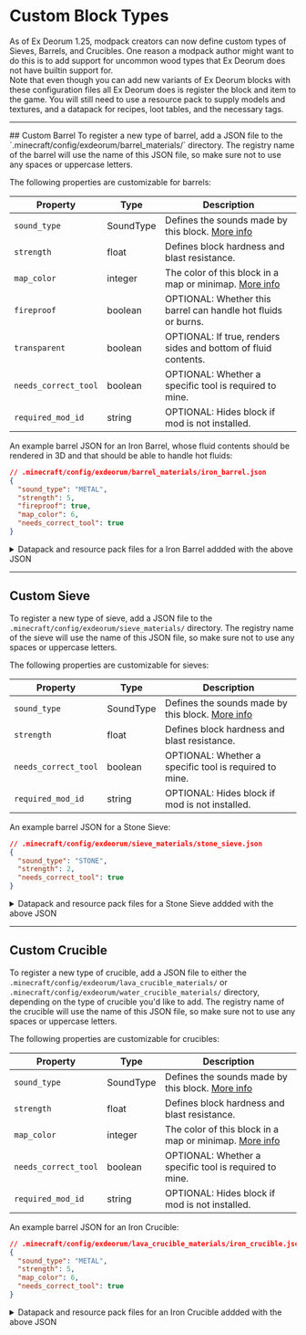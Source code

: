 # Custom Block Types
As of Ex Deorum 1.25, modpack creators can now define custom types of Sieves, Barrels, and Crucibles. One reason a modpack author might want to do this is to add support for uncommon wood types that Ex Deorum does not have builtin support for.    
Note that even though you can add new variants of Ex Deorum blocks with these configuration files all Ex Deorum does is register the block and item to the game. You will still
need to use a resource pack to supply models and textures, and a datapack for recipes, loot tables, and the necessary tags.     
<hr>
## Custom Barrel
To register a new type of barrel, add a JSON file to the `.minecraft/config/exdeorum/barrel_materials/` directory. The registry name of the barrel will use the name of this JSON file, so make sure not to use any spaces or uppercase letters.

The following properties are customizable for barrels:

| Property  | Type | Description |
| --------- | ------- | ----------- |
| `sound_type` | SoundType | Defines the sounds made by this block. [More info](./sound_types.md) |
| `strength` | float | Defines block hardness and blast resistance. |
| `map_color` | integer | The color of this block in a map or minimap. [More info](https://minecraft.wiki/w/Map_item_format#Base_colors) |
| `fireproof` | boolean | OPTIONAL: Whether this barrel can handle hot fluids or burns. |
| `transparent` | boolean | OPTIONAL: If true, renders sides and bottom of fluid contents. |
| `needs_correct_tool` | boolean | OPTIONAL: Whether a specific tool is required to mine. |
| `required_mod_id` | string | OPTIONAL: Hides block if mod is not installed. |

An example barrel JSON for an Iron Barrel, whose fluid contents should be rendered in 3D and that should be able to handle hot fluids:


```json
// .minecraft/config/exdeorum/barrel_materials/iron_barrel.json 
{
  "sound_type": "METAL",
  "strength": 5,
  "fireproof": true,
  "map_color": 6,
  "needs_correct_tool": true
}
```

<details>
<summary>Datapack and resource pack files for a Iron Barrel addded with the above JSON</summary>
<hr>
The datapack should have a recipe, loot table, and block/item tags for the barrel. Don't include the comments at the top of the files. <br><br>
        
The loot table:
```json
// mydatapack.zip, data/exdeorum/loot_tables/blocks/iron_barrel.json
{
  "type": "minecraft:block",
  "pools": [
    {
      "bonus_rolls": 0.0,
      "conditions": [
        {
          "condition": "minecraft:survives_explosion"
        }
      ],
      "entries": [
        {
          "type": "minecraft:item",
          "name": "exdeorum:iron_barrel"
        }
      ],
      "rolls": 1.0
    }
  ],
  "random_sequence": "exdeorum:blocks/iron_barrel"
}
```
The recipe:
```json
// mydatapack.zip, data/exdeorum/recipes/iron_barrel.json
{
  "type": "minecraft:crafting_shaped",
  "category": "misc",
  "key": {
    "m": {
      "item": "minecraft:heavy_weighted_pressure_plate"
    },
    "s": {
      "item": "minecraft:iron_ingot"
    }
  },
  "pattern": [
    "s s",
    "s s",
    "sms"
  ],
  "result": {
    "item": "exdeorum:iron_barrel"
  }
}
```
The block tag file for harvesting with a pickaxe:
```json
// mydatapack.zip, data/minecraft/tags/blocks/mineable/pickaxe.json
{
  "values": [
    "exdeorum:iron_barrel"
  ]
}
```
The item tag file:
```json
// mydatapack.zip, data/exdeorum/tags/items/stone_barrels.json
{
  "values": [
    "exdeorum:iron_barrel"
  ]
}
```
<hr>
The resource pack should include a blockstate file, a block and item model, and optionally textures. For Iron Block, we'll just use Vanilla texture. <br><br>
The blockstate file:
```json
// myresourcepack.zip, assets/exdeorum/blockstate/iron_barrel.json
{
  "variants": {
    "": {
      "model": "exdeorum:block/iron_barrel"
    }
  }
}
```
The block model file:
```json
// myresourcepack.zip, assets/exdeorum/models/block/iron_barrel.json
{
  "parent": "exdeorum:block/template_barrel",
  "textures": {
    "barrel": "minecraft:block/iron_block"
  }
}
```
The item model file:
```json
// myresourcepack.zip, assets/exdeorum/models/item/iron_barrel.json
{
  "parent": "exdeorum:block/iron_barrel"
}
```
</details>
<hr>

## Custom Sieve
To register a new type of sieve, add a JSON file to the `.minecraft/config/exdeorum/sieve_materials/` directory. The registry name of the sieve will use the name of this JSON file, so make sure not to use any spaces or uppercase letters.     

The following properties are customizable for sieves:

| Property  | Type | Description |
| --------- | ------- | ----------- |
| `sound_type` | SoundType | Defines the sounds made by this block. [More info](./sound_types.md) |
| `strength` | float | Defines block hardness and blast resistance. |
| `needs_correct_tool` | boolean | OPTIONAL: Whether a specific tool is required to mine. |
| `required_mod_id` | string | OPTIONAL: Hides block if mod is not installed. |

An example barrel JSON for a Stone Sieve:

```json
// .minecraft/config/exdeorum/sieve_materials/stone_sieve.json 
{
  "sound_type": "STONE",
  "strength": 2,
  "needs_correct_tool": true
}
```

<details>
<summary>Datapack and resource pack files for a Stone Sieve addded with the above JSON</summary>
<hr>
The datapack should have a recipe, loot table, and block tags for the barrel. Don't include the comments at the top of the files.  <br><br>
        
The loot table:
```json
// mydatapack.zip, data/exdeorum/loot_tables/blocks/stone_sieve.json
{
  "type": "minecraft:block",
  "pools": [
    {
      "bonus_rolls": 0.0,
      "conditions": [
        {
          "condition": "minecraft:survives_explosion"
        }
      ],
      "entries": [
        {
          "type": "minecraft:item",
          "name": "exdeorum:stone_sieve"
        }
      ],
      "rolls": 1.0
    }
  ],
  "random_sequence": "exdeorum:blocks/stone_sieve"
}
```
The recipe:
```json
// mydatapack.zip, data/exdeorum/recipes/stone_sieve.json
{
  "type": "minecraft:crafting_shaped",
  "category": "misc",
  "key": {
    "I": {
      "item": "exdeorum:stone_pebble"
    },
    "O": {
      "item": "minecraft:stone"
    },
    "_": {
      "item": "minecraft:stone_slab"
    }
  },
  "pattern": [
    "O O",
    "O_O",
    "I I"
  ],
  "result": {
    "item": "exdeorum:stone_sieve"
  }
}
```
The block tag file for harvesting with a pickaxe:
```json
// mydatapack.zip, data/minecraft/tags/blocks/mineable/pickaxe.json
{
  "values": [
    "exdeorum:stone_sieve"
  ]
}
```
<hr>

The resource pack should include a blockstate file, a block and item model, and optionally textures. For Stone, we'll just use Vanilla texture. <br><br>
The blockstate file:
```json
// myresourcepack.zip, assets/exdeorum/blockstate/stone_sieve.json
{
  "variants": {
    "": {
      "model": "exdeorum:block/stone_sieve"
    }
  }
}
```
The block model file:
```json
// myresourcepack.zip, assets/exdeorum/models/block/stone_sieve.json
{
  "parent": "exdeorum:block/template_sieve",
  "textures": {
    "texture": "minecraft:block/stone"
  }
}
```
The item model file:
```json
// myresourcepack.zip, assets/exdeorum/models/item/stone_sieve.json
{
  "parent": "exdeorum:block/stone_sieve"
}
```
</details>
<hr>

## Custom Crucible
To register a new type of crucible, add a JSON file to either the `.minecraft/config/exdeorum/lava_crucible_materials/` or `.minecraft/config/exdeorum/water_crucible_materials/` directory, depending on the type of crucible you'd like to add. The registry name of the crucible will use the name of this JSON file, so make sure not to use any spaces or uppercase letters.     

The following properties are customizable for crucibles:

| Property  | Type | Description |
| --------- | ------- | ----------- |
| `sound_type` | SoundType | Defines the sounds made by this block. [More info](./sound_types.md) |
| `strength` | float | Defines block hardness and blast resistance. |
| `map_color` | integer | The color of this block in a map or minimap. [More info](https://minecraft.wiki/w/Map_item_format#Base_colors) |
| `needs_correct_tool` | boolean | OPTIONAL: Whether a specific tool is required to mine. |
| `required_mod_id` | string | OPTIONAL: Hides block if mod is not installed. |

An example barrel JSON for an Iron Crucible:

```json
// .minecraft/config/exdeorum/lava_crucible_materials/iron_crucible.json 
{
  "sound_type": "METAL",
  "strength": 5,
  "map_color": 6,
  "needs_correct_tool": true
}
```

<details>
<summary>Datapack and resource pack files for an Iron Crucible addded with the above JSON</summary>
<hr>
The datapack should have a recipe, loot table, and block tags for the crucible. Don't include the comments at the top of the files.  <br><br>
        
The loot table:
```json
// mydatapack.zip, data/exdeorum/loot_tables/blocks/iron_crucible.json
{
  "type": "minecraft:block",
  "pools": [
    {
      "bonus_rolls": 0.0,
      "conditions": [
        {
          "condition": "minecraft:survives_explosion"
        }
      ],
      "entries": [
        {
          "type": "minecraft:item",
          "name": "exdeorum:iron_crucible"
        }
      ],
      "rolls": 1.0
    }
  ],
  "random_sequence": "exdeorum:blocks/iron_crucible"
}
```
The recipe:
```json
// mydatapack.zip, data/exdeorum/recipes/iron_crucible.json
{
  "type": "minecraft:crafting_shaped",
  "category": "misc",
  "key": {
    "O": {
      "item": "minecraft:iron_ingot"
    },
    "_": {
      "item": "minecraft:heavy_weighted_pressure_plate"
    }
  },
  "pattern": [
    "O O",
    "O O",
    "O_O"
  ],
  "result": {
    "item": "exdeorum:iron_crucible"
  }
}
```
The block tag file for harvesting with a pickaxe:
```json
// mydatapack.zip, data/minecraft/tags/blocks/mineable/pickaxe.json
{
  "values": [
    "exdeorum:iron_crucible"
  ]
}
```
<hr>

The resource pack should include a blockstate file, a block and item model, and optionally textures. For Stone, we'll just use Vanilla texture. <br><br>
The blockstate file:
```json
// myresourcepack.zip, assets/exdeorum/blockstate/iron_crucible.json
{
  "variants": {
    "": {
      "model": "exdeorum:block/iron_crucible"
    }
  }
}
```
The block model file:
```json
// myresourcepack.zip, assets/exdeorum/models/block/iron_crucible.json
{
  "parent": "exdeorum:block/template_crucible",
  "textures": {
    "texture": "minecraft:block/iron_block"
  }
}
```
The item model file:
```json
// myresourcepack.zip, assets/exdeorum/models/item/iron_crucible.json
{
  "parent": "exdeorum:block/iron_crucible"
}
```
</details>